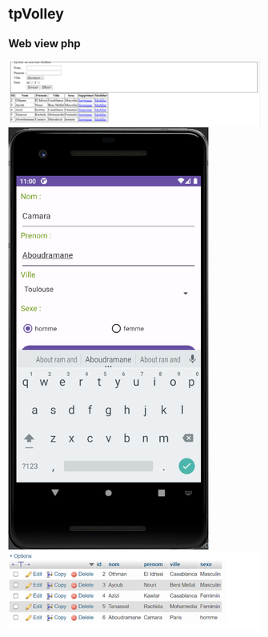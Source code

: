 # tpVolley

## Web view php
![Texte alternatif de l'image](imgs/php.png)
![Texte alternatif de l'image](imgs/android.png)
![Texte alternatif de l'image](imgs/db.png)
